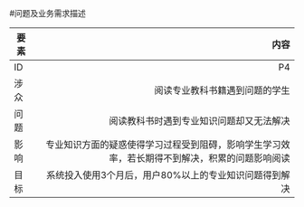 #问题及业务需求描述



| 要素 | 内容 |
| --- | ---: |
| ID | P4 |
| 涉众 | 阅读专业教科书籍遇到问题的学生 |
| 问题 | 阅读教科书时遇到专业知识问题却又无法解决 |
| 影响 |  专业知识方面的疑惑使得学习过程受到阻碍，影响学生学习效率，若长期得不到解决，积累的问题影响阅读 |
| 目标 | 系统投入使用3个月后，用户80%以上的专业知识问题得到解决 |



